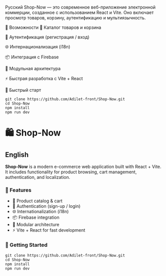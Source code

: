   Русский
Shop-Now — это современное веб-приложение электронной коммерции, созданное с использованием React и Vite.
Оно включает просмотр товаров, корзину, аутентификацию и мультиязычность.

🔧 Возможности
🛒 Каталог товаров и корзина

🔐 Аутентификация (регистрация / вход)

🌐 Интернационализация (i18n)

📦 Интеграция с Firebase

📁 Модульная архитектура

⚡ Быстрая разработка с Vite + React

🚀 Быстрый старт

```
git clone https://github.com/Adilet-front/Shop-Now.git
cd Shop-Now
npm install
npm run dev

```

# 🛍️ Shop-Now

##  English

**Shop-Now** is a modern e-commerce web application built with React + Vite.  
It includes functionality for product browsing, cart management, authentication, and localization.

### 🔧 Features

- 🛒 Product catalog & cart
- 🔐 Authentication (sign-up / login)
- 🌐 Internationalization (i18n)
- 📦 Firebase integration
- 📁 Modular architecture
- ⚡ Vite + React for fast development

### 🚀 Getting Started
```
git clone https://github.com/Adilet-front/Shop-Now.git
cd Shop-Now
npm install
npm run dev

```
